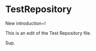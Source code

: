 TestRepository
==============

New introduction~!

This is an edit of the Test Repository file.

Sup.
